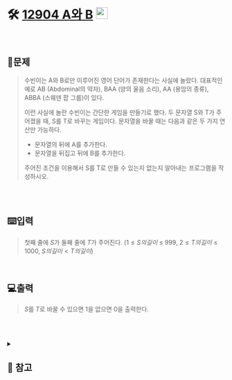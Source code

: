 <br>

# 🛠️ [12904 A와 B](http://www.acmicpc.net/problem/12904) <img height="27px" width="27px" src="https://static.solved.ac/tier_small/11.svg"/>
<br>

## 📖문제
>수빈이는 A와 B로만 이루어진 영어 단어가 존재한다는 사실에 놀랐다. 대표적인 예로 AB (Abdominal의 약자), BAA (양의 울음 소리), AA (용암의 종류), ABBA (스웨덴 팝 그룹)이 있다.
>
>이런 사실에 놀란 수빈이는 간단한 게임을 만들기로 했다. 두 문자열 S와 T가 주어졌을 때, S를 T로 바꾸는 게임이다. 문자열을 바꿀 때는 다음과 같은 두 가지 연산만 가능하다.
>
>* 문자열의 뒤에 A를 추가한다.
>* 문자열을 뒤집고 뒤에 B를 추가한다.
>  
>주어진 조건을 이용해서 S를 T로 만들 수 있는지 없는지 알아내는 프로그램을 작성하시오. 

<br><br>

## ⌨️입력
>첫째 줄에 $S$가 둘째 줄에 $T$가 주어진다. ($1 ≤ S의 길이$ ≤ 999, $2 ≤ T의 길이$ ≤ 1000, $S의 길이 < T의 길이$)

<br>

## 💻출력
>$S$를 $T$로 바꿀 수 있으면 1을 없으면 0을 출력한다.

<br><br>

<details>
  
  <summary> 
  
  ## 🎈 참고
  </summary>
  <br>

  ## 📄로직
> #### $S$에서 $T$로 가는 방법을 하나씩 판단?
> 
> 어차피 $S$에서 $T$로 가는 길은 하나!
>
> <img height="500px" width="500px" src="https://github.com/user-attachments/assets/e92018e8-7cec-4ee0-9275-4d7c1dee682e"/>
>
> 위와 같이 $S$에서 $T$로 가는 방법은 하나이므로 $T$에서 $S$로 거꾸로 가면 답이 나온다!
> 
> 문자열의 길이가 같아질 때 까지 $T$의 마지막 글자를 제거
> - 만약 $S$와 $T$가 같다면 1 출력
> - 아니라면 0 출력


</details>

<br><br>

